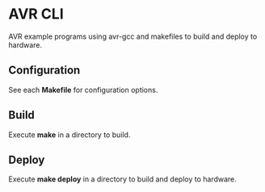 # AVR CLI
AVR example programs using avr-gcc and makefiles to build and deploy to hardware.

## Configuration
See each __Makefile__ for configuration options.

## Build
Execute __make__ in a directory to build.

## Deploy
Execute __make deploy__ in a directory to build and deploy to hardware.